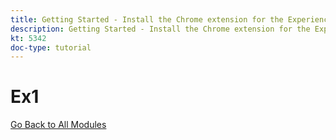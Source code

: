 ```yaml
---
title: Getting Started - Install the Chrome extension for the Experience League documentation
description: Getting Started - Install the Chrome extension for the Experience League documentation
kt: 5342
doc-type: tutorial
---
```

# Ex1


[Go Back to All Modules](./../../overview.md)
